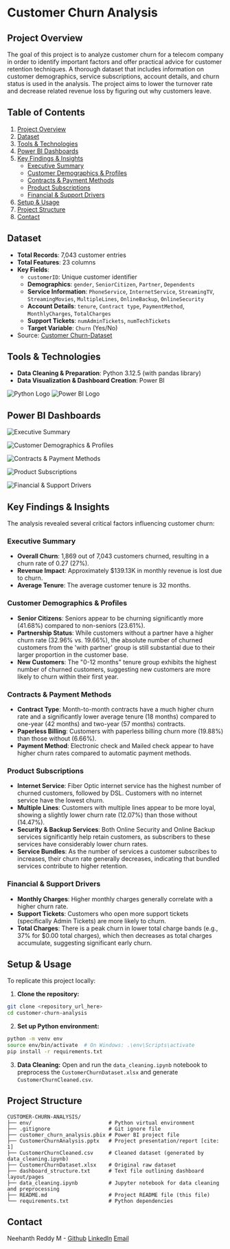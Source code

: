 # Customer Churn Analysis
## Project Overview
The goal of this project is to analyze customer churn for a telecom company in order to identify important factors and offer practical advice for customer retention techniques.  A thorough dataset that includes information on customer demographics, service subscriptions, account details, and churn status is used in the analysis.  The project aims to lower the turnover rate and decrease related revenue loss by figuring out why customers leave.

## Table of Contents
1. [Project Overview](#project-overview)
2. [Dataset](#dataset)
3. [Tools & Technologies](#tools--technologies)
4. [Power BI Dashboards](#power-bi-dashboards)
5. [Key Findings & Insights](#key-findings--insights)
    - [Executive Summary](#executive-summary)
    - [Customer Demographics & Profiles](#customer-demographics--profiles)
    - [Contracts & Payment Methods](#contracts--payment-methods)
    - [Product Subscriptions](#product-subscriptions)
    - [Financial & Support Drivers](#financial--support-drivers)
6. [Setup & Usage](#setup--usage)
7. [Project Structure](#project-structure)
8. [Contact](#contact)

## Dataset
- **Total Records**: 7,043 customer entries
- **Total Features**: 23 columns
- **Key Fields**: 
    * `customerID`: Unique customer identifier 
    * **Demographics**: `gender`, `SeniorCitizen`, `Partner`, `Dependents` 
    * **Service Information**: `PhoneService`, `InternetService`, `StreamingTV`, `StreamingMovies`, `MultipleLines`, `OnlineBackup`, `OnlineSecurity` 
    * **Account Details**: `tenure`, `Contract type`, `PaymentMethod`, `MonthlyCharges`, `TotalCharges` 
    * **Support Tickets**: `numAdminTickets`, `numTechTickets` 
    * **Target Variable**: `Churn` (Yes/No)
- Source: [Customer Churn-Dataset](https://github.com/DataVisualizationExpert/Customer-Churn-Analysis-using-Power-BI/tree/main)

## Tools & Technologies
- **Data Cleaning & Preparation**: Python 3.12.5 (with pandas library)
- **Data Visualization & Dashboard Creation**: Power BI

![Python Logo](https://img.icons8.com/color/120/python--v1.png)
![Power BI Logo](https://img.icons8.com/fluency/120/power-bi-2021.png)

## Power BI Dashboards
![Executive Summary](/assets/page1.png)

![Customer Demographics & Profiles](/assets/page2.png)

![Contracts & Payment Methods](/assets/page3.png)

![Product Subscriptions](/assets/page4.png)

![Financial & Support Drivers](/assets/page5.png)

## Key Findings & Insights
The analysis revealed several critical factors influencing customer churn:
### Executive Summary
- **Overall Churn**: 1,869 out of 7,043 customers churned, resulting in a churn rate of 0.27 (27%). 
- **Revenue Impact**: Approximately $139.13K in monthly revenue is lost due to churn. 
- **Average Tenure**: The average customer tenure is 32 months.
### Customer Demographics & Profiles
- **Senior Citizens**: Seniors appear to be churning significantly more (41.68%) compared to non-seniors (23.61%). 
- **Partnership Status**: While customers without a partner have a higher churn rate (32.96% vs. 19.66%), the absolute number of churned customers from the 'with partner' group is still substantial due to their larger proportion in the customer base. 
- **New Customers**: The "0-12 months" tenure group exhibits the highest number of churned customers, suggesting new customers are more likely to churn within their first year.
### Contracts & Payment Methods
- **Contract Type**: Month-to-month contracts have a much higher churn rate and a significantly lower average tenure (18 months) compared to one-year (42 months) and two-year (57 months) contracts. 
- **Paperless Billing**: Customers with paperless billing churn more (19.88%) than those without (6.66%). 
- **Payment Method**: Electronic check and Mailed check appear to have higher churn rates compared to automatic payment methods.
### Product Subscriptions
- **Internet Service**: Fiber Optic internet service has the highest number of churned customers, followed by DSL. Customers with no internet service have the lowest churn. 
- **Multiple Lines**: Customers with multiple lines appear to be more loyal, showing a slightly lower churn rate (12.07%) than those without (14.47%). 
- **Security & Backup Services**: Both Online Security and Online Backup services significantly help retain customers, as subscribers to these services have considerably lower churn rates. 
- **Service Bundles**: As the number of services a customer subscribes to increases, their churn rate generally decreases, indicating that bundled services contribute to higher retention.
### Financial & Support Drivers
- **Monthly Charges**: Higher monthly charges generally correlate with a higher churn rate. 
- **Support Tickets**: Customers who open more support tickets (specifically Admin Tickets) are more likely to churn. 
- **Total Charges**: There is a peak churn in lower total charge bands (e.g., 37% for $0.00 total charges), which then decreases as total charges accumulate, suggesting significant early churn.

## Setup & Usage
To replicate this project locally:
1. **Clone the repository:**
```bash
git clone <repository_url_here>
cd customer-churn-analysis
```
2. **Set up Python environment:**
```bash
python -m venv env
source env/bin/activate  # On Windows: .\env\Scripts\activate
pip install -r requirements.txt
```
3. **Data Cleaning:**
Open and run the `data_cleaning.ipynb` notebook to preprocess the `CustomerChurnDataset.xlsx` and generate `CustomerChurnCleaned.csv`.

## Project Structure
```
CUSTOMER-CHURN-ANALYSIS/
├── env/                         # Python virtual environment
├── .gitignore                   # Git ignore file
├── customer_churn_analysis.pbix # Power BI project file
├── CustomerChurnAnalysis.pptx   # Project presentation/report [cite: 1]
├── CustomerChurnCleaned.csv     # Cleaned dataset (generated by data_cleaning.ipynb)
├── CustomerChurnDataset.xlsx    # Original raw dataset 
├── dashboard_structure.txt      # Text file outlining dashboard layout/pages
├── data_cleaning.ipynb          # Jupyter notebook for data cleaning and preprocessing
├── README.md                    # Project README file (this file)
└── requirements.txt             # Python dependencies
```

## Contact
Neehanth Reddy M - [Github](https://github.com/neehanthreddym) [LinkedIn](https://www.linkedin.com/in/neehanthreddy/) [Email](mailto:neehanthreddym@gmail.com)